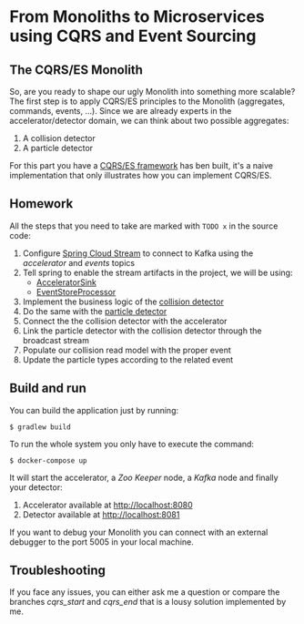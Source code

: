 # From Monoliths to Microservices using CQRS and Event Sourcing

## The CQRS/ES Monolith

So, are you ready to shape our ugly Monolith into something more scalable? The first step is to apply CQRS/ES principles to the Monolith 
(aggregates, commands, events, ...). Since we are already experts in the accelerator/detector domain, we can think about two 
possible aggregates:
1. A collision detector
2. A particle detector

For this part you have a [CQRS/ES framework](https://github.com/manuel-alvarez-alvarez/microservices-workshop-common/tree/master/cqrs) 
has ben built, it's a naive implementation that only illustrates how you can implement CQRS/ES. 

## Homework

All the steps that you need to take are marked with ```TODO x``` in the source code:

1. Configure [Spring Cloud Stream](https://cloud.spring.io/spring-cloud-stream/) to connect to Kafka using the *accelerator* and *events* topics
2. Tell spring to enable the stream artifacts in the project, we will be using:
    * [AcceleratorSink](https://github.com/manuel-alvarez-alvarez/microservices-workshop-common/blob/master/api/src/main/java/es/malvarez/microservices/api/AcceleratorSink.java) 
    * [EventStoreProcessor](https://github.com/manuel-alvarez-alvarez/microservices-workshop-common/blob/master/cqrs/src/main/java/es/malvarez/microservices/cqrs/EventStoreProcessor.java)
3. Implement the business logic of the [collision detector](https://github.com/manuel-alvarez-alvarez/microservices-workshop/blob/cqrs_start/src/main/java/es/malvarez/microservices/cqrs/aggregate/CollisionDetector.java)         
4. Do the same with the [particle detector](https://github.com/manuel-alvarez-alvarez/microservices-workshop/blob/cqrs_start/src/main/java/es/malvarez/microservices/cqrs/aggregate/ParticleDetector.java)
5. Connect the the collision detector with the accelerator  
6. Link the particle detector with the collision detector through the broadcast stream
7. Populate our collision read model with the proper event
8. Update the particle types according to the related event

## Build and run

You can build the application just by running:

```shell
$ gradlew build
```

To run the whole system you only have to execute the command:

```shell
$ docker-compose up
```

It will start the accelerator, a *Zoo Keeper* node, a *Kafka* node and finally your detector:
1. Accelerator available at [http://localhost:8080](http://localhost:8080)
2. Detector available at [http://localhost:8081](http://localhost:8081)

If you want to debug your Monolith you can connect with an external debugger to the port 5005 in your local machine.

## Troubleshooting

If you face any issues, you can either ask me a question or compare the branches *cqrs_start* and *cqrs_end* that is a lousy solution implemented by me.






